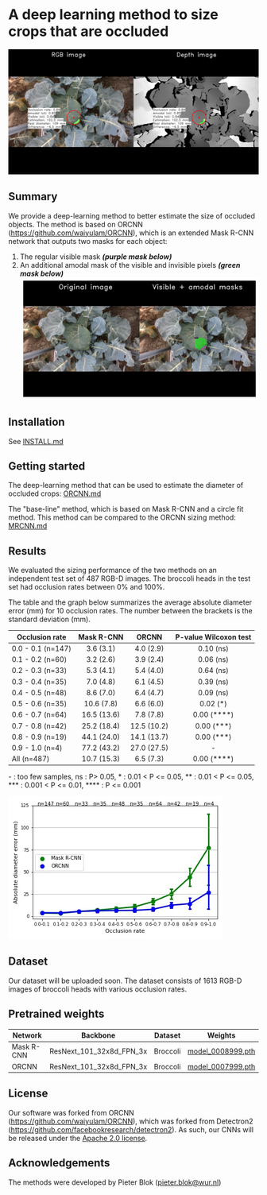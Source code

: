 # A deep learning method to size crops that are occluded
![Size the invisible crop](./demo/20200819_143612133900_plant1188_rgb_trigger002.png?raw=true)
<br/>


## Summary
We provide a deep-learning method to better estimate the size of occluded objects. The method is based on ORCNN (https://github.com/waiyulam/ORCNN), which is an extended Mask R-CNN network that outputs two masks for each object:
1. The regular visible mask ***(purple mask below)***
2. An additional amodal mask of the visible and invisible pixels ***(green mask below)*** <br/>
![Amodal_Visible_Masks](./demo/20200819_143612133900_plant1188_rgb_trigger002_amodal_visible_masks.png?raw=true)

## Installation
See [INSTALL.md](INSTALL.md)


## Getting started
The deep-learning method that can be used to estimate the diameter of occluded crops: [ORCNN.md](ORCNN.md) 

The "base-line" method, which is based on Mask R-CNN and a circle fit method. This method can be compared to the ORCNN sizing method: 
[MRCNN.md](MRCNN.md) 

## Results
We evaluated the sizing performance of the two methods on an independent test set of 487 RGB-D images. The broccoli heads in the test set had occlusion rates between 0% and 100%.

The table and the graph below summarizes the average absolute diameter error (mm) for 10 occlusion rates. The number between the brackets is the standard deviation (mm).
 
| Occlusion rate     | Mask R-CNN			| ORCNN 			| P-value Wilcoxon test		|
|--------------------|:--------------------------------:|:-----------------------------:|:-----------------------------:|
| 0.0 - 0.1 (n=147)  |  3.6 (3.1)       		| 4.0 (2.9)       		| 0.10 (ns)			|
| 0.1 - 0.2 (n=60)   |  3.2 (2.6)       		| 3.9 (2.4)       		| 0.06 (ns)			|
| 0.2 - 0.3 (n=33)   |  5.3 (4.1)       		| 5.4 (4.0)       		| 0.64 (ns)			|
| 0.3 - 0.4 (n=35)   |  7.0 (4.8)       		| 6.1 (4.5)       		| 0.39 (ns)			|
| 0.4 - 0.5 (n=48)   |  8.6 (7.0)       		| 6.4 (4.7)       		| 0.09 (ns)			|
| 0.5 - 0.6 (n=35)   |  10.6 (7.8)       		| 6.6 (6.0)       		| 0.02 (*)			|
| 0.6 - 0.7 (n=64)   |  16.5 (13.6)       		| 7.8 (7.8)       		| 0.00 (****)			|
| 0.7 - 0.8 (n=42)   |  25.2 (18.4)       		| 12.5 (10.2)       		| 0.00 (***)			|
| 0.8 - 0.9 (n=19)   |  44.1 (24.0)       		| 14.1 (13.7)      		| 0.00 (***)			|
| 0.9 - 1.0 (n=4)    |  77.2 (43.2)       		| 27.0 (27.5)      		| -				|
| All (n=487)        |  10.7 (15.3)       		| 6.5 (7.3)      		| 0.00 (****)			|

\- : too few samples, ns : P> 0.05, \* : 0.01 < P <= 0.05, \*\* : 0.01 < P <= 0.05, \*\*\* : 0.001 < P <= 0.01, \*\*\*\* : P <= 0.001
                            
![error_curve](./utils/diameter_error_occlusion_rate.jpg?raw=true)

## Dataset
Our dataset will be uploaded soon. The dataset consists of 1613 RGB-D images of broccoli heads with various occlusion rates. 

## Pretrained weights

| Network     | Backbone         		| Dataset  | Weights													|
| ------------|---------------------------------|----------|------------------------------------------------------------------------------------------------------------| 
| Mask R-CNN  | ResNext_101_32x8d_FPN_3x	| Broccoli | [model_0008999.pth](https://drive.google.com/file/d/14ruTcox7nPSBPxPPaYjETizJvS77mjVG/view?usp=sharing) 	|
| ORCNN	      | ResNext_101_32x8d_FPN_3x	| Broccoli | [model_0007999.pth](https://drive.google.com/file/d/1q7elXawUTw-ThZ2b3BHIOoZrmBZiLoMG/view?usp=sharing) 	|	


## License
Our software was forked from ORCNN (https://github.com/waiyulam/ORCNN), which was forked from Detectron2 (https://github.com/facebookresearch/detectron2). As such, our CNNs will be released under the [Apache 2.0 license](LICENSE). <br/>


## Acknowledgements
The methods were developed by Pieter Blok (pieter.blok@wur.nl)
